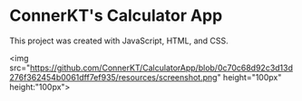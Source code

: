 # ConnerKT's Calculator App

This project was created with JavaScript, HTML, and CSS.


<img src="https://github.com/ConnerKT/CalculatorApp/blob/0c70c68d92c3d13d276f362454b0061dff7ef935/resources/screenshot.png" height="100px" height:"100px">
